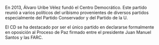 ﻿<span id="CD1" class="">En 2013, Álvaro Uribe Vélez fundó el Centro Democrático.</span> Este partido reunió a varios políticos del uribismo provenientes de diversos partidos especialmente del Partido Conservador y del Partido de la U.

El CD se ha destacado por ser el único partido en declararse formalmente en oposición al Proceso de Paz firmado entre el presidente Juan Manuel Santos y las FARC.
<!--stackedit_data:
eyJoaXN0b3J5IjpbMTE0MTA3ODI1NiwxNTE1OTI4ODQ1XX0=
-->